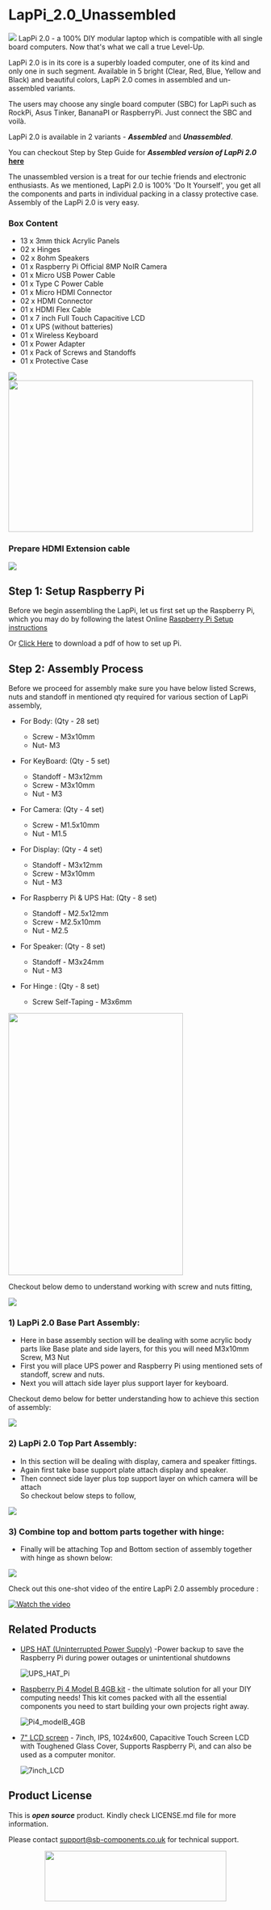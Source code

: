 # LapPi_2.0_Unassembled

<img src="https://cdn.shopify.com/s/files/1/1217/2104/files/LAPPI2.png?v=1682681246" >
LapPi 2.0 - a 100% DIY modular laptop which is compatible with all single board computers. Now that's what we call a true Level-Up.

LapPi 2.0 is in its core is a superbly loaded computer, one of its kind and only one in such segment. Available in 5 bright (Clear, Red, Blue, Yellow and Black) and beautiful colors, LapPi 2.0 comes in assembled and un-assembled variants.

The users may choose any single board computer (SBC) for LapPi such as RockPi, Asus Tinker, BananaPI or RaspberryPi. Just connect the SBC and voilà.

LapPi 2.0 is available in 2 variants - **_Assembled_** and **_Unassembled_**. 

You can checkout Step by Step Guide for **_Assembled version of LapPi 2.0_ [here](https://github.com/sbcshop/LapPi_2.0_Assembled)** 

The unassembled version is a treat for our techie friends and electronic enthusiasts. As we mentioned, LapPi 2.0 is 100% 'Do It Yourself', you get all the components and parts in individual packing in a classy protective case. Assembly of the LapPi 2.0 is very easy.

### Box Content
- 13 x 3mm thick Acrylic Panels
- 02 x Hinges
- 02 x 8ohm Speakers
- 01 x Raspberry Pi Official 8MP NoIR Camera
- 01 x Micro USB Power Cable
- 01 x Type C Power Cable
- 01 x Micro HDMI Connector
- 02 x HDMI Connector
- 01 x HDMI Flex Cable
- 01 x 7 inch Full Touch Capacitive LCD
- 01 x UPS (without batteries)
- 01 x Wireless Keyboard
- 01 x Power Adapter
- 01 x Pack of Screws and Standoffs
- 01 x Protective Case

<img src="https://github.com/sbcshop/LapPi_2.0_Unassembled/blob/main/images/POWER%20CABLE.jpg" >
<img src="https://github.com/sbcshop/LapPi_2.0_Unassembled/blob/main/images/HDMI.jpg" width = "485" height="300">


### Prepare HDMI Extension cable 
<img src="https://github.com/sbcshop/LapPi_2.0_Unassembled/blob/main/images/HDMI_extension_connection.gif" >

## Step 1: Setup Raspberry Pi
Before we begin assembling the LapPi, let us first set up the Raspberry Pi, which you may do by following the latest Online [Raspberry Pi Setup instructions](https://projects.raspberrypi.org/en/projects/raspberry-pi-setting-up)

Or [Click Here](https://github.com/sbcshop/LapPi_2.0_Unassembled/blob/main/Documents/Setting%20up%20your%20Raspberry%20Pi.pdf) to download a pdf of how to set up Pi.

## Step 2: Assembly Process
Before we proceed for assembly make sure you have below listed Screws, nuts and standoff in mentioned qty required for various section of LapPi assembly,

* For Body: (Qty - 28 set)
  * Screw - M3x10mm
  * Nut- M3
 
* For KeyBoard: (Qty - 5 set) 
  * Standoff - M3x12mm
  * Screw - M3x10mm
  * Nut - M3

* For Camera: (Qty - 4 set) 
  * Screw - M1.5x10mm
  * Nut - M1.5

* For Display: (Qty - 4 set) 
  * Standoff - M3x12mm
  * Screw - M3x10mm
  * Nut - M3

* For Raspberry Pi & UPS Hat: (Qty - 8 set) 
  * Standoff - M2.5x12mm
  * Screw - M2.5x10mm
  * Nut - M2.5

* For Speaker: (Qty - 8 set)
  * Standoff - M3x24mm
  * Nut - M3

* For Hinge : (Qty - 8 set)
  * Screw Self-Taping - M3x6mm

<img src="https://github.com/sbcshop/LapPi_2.0_Unassembled/blob/main/images/screws.jpg" width = "346" height="519">

Checkout below demo to understand working with screw and nuts fitting,

<img src="https://github.com/sbcshop/LapPi_2.0_Unassembled/blob/main/images/Nut-and-screw-assembly.gif" >

### 1) LapPi 2.0 Base Part Assembly: 
- Here in base assembly section will be dealing with some acrylic body parts like Base plate and side layers, for this you will need M3x10mm Screw, M3 Nut
- First you will place UPS power and Raspberry Pi using mentioned sets of standoff, screw and nuts. 
- Next you will attach side layer plus support layer for keyboard.

Checkout demo below for better understanding how to achieve this section of assembly:

<img src="https://github.com/sbcshop/LapPi_2.0_Unassembled/blob/main/images/BottomCover-assembly.gif" > 

### 2) LapPi 2.0 Top Part Assembly:
- In this section will be dealing with display, camera and speaker fittings. 
- Again first take base support plate attach display and speaker.
- Then connect side layer plus top support layer on which camera will be attach  
So checkout below steps to follow,

<img src= "https://github.com/sbcshop/LapPi_2.0_Unassembled/blob/main/images/TopCover-Assembly.gif" >


### 3) Combine top and bottom parts together with hinge:
- Finally will be attaching Top and Bottom section of assembly together with hinge as shown below:

<img src= "https://github.com/sbcshop/LapPi_2.0_Unassembled/blob/main/images/Housing-Main-assembly.gif">

Check out this one-shot video of the entire LapPi 2.0 assembly procedure :

[![Watch the video](https://github.com/sbcshop/LapPi_2.0_Unassembled/blob/main/images/LapPi2_assembly.png)](https://www.youtube.com/watch?v=cyu9svhStYQ)

## Related Products
   * [UPS HAT (Uninterrupted Power Supply)](https://shop.sb-components.co.uk/products/ups-hat-for-raspberry-pi?_pos=4&_sid=f735813a1&_ss=r) -Power backup to save the Raspberry Pi during power outages or unintentional shutdowns
   
     ![UPS_HAT_Pi](https://cdn.shopify.com/s/files/1/1217/2104/products/UninterruptiblePowerSupplyHATForRaspberryPi.png?v=1673355462&width=300)
   
   * [Raspberry Pi 4 Model B 4GB kit](https://shop.sb-components.co.uk/products/raspberry-pi-4-model-b-4gb-kit?_pos=6&_sid=1e4720b41&_ss=r) - the ultimate solution for all your DIY computing needs! This kit comes packed with all the essential components you need to start building your own projects right away.
   
     ![Pi4_modelB_4GB](https://cdn.shopify.com/s/files/1/1217/2104/files/RASPBERRYPIKIT.jpg?v=1682400182&width=300)
   
   * [7" LCD screen](https://shop.sb-components.co.uk/products/7-hdmi-lcd-h-1024x600-ips-capacitive-touch-screen-lcd?_pos=1&_sid=e81b1955a&_ss=r) - 7inch, IPS, 1024x600, Capacitive Touch Screen LCD with Toughened Glass Cover, Supports Raspberry Pi, and can also be used as a computer monitor.
   
     ![7inch_LCD](https://cdn.shopify.com/s/files/1/1217/2104/products/61WO3cVq46L._AC_SL1440.jpg?v=1655190070&width=300)
   
## Product License

This is ***open source*** product. Kindly check LICENSE.md file for more information.

Please contact support@sb-components.co.uk for technical support.
<p align="center">
  <img width="360" height="100" src="https://cdn.shopify.com/s/files/1/1217/2104/files/Logo_sb_component_3.png?v=1666086771&width=300">
</p>


